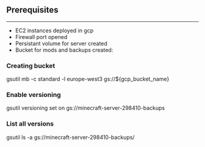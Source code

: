 ## Prerequisites
---
- EC2 instances deployed in gcp
- Firewall port opened
- Persistant volume for server created
- Bucket for mods and backups created:

### Creating bucket
gsutil mb -c standard -l europe-west3 gs://${gcp_bucket_name}
 
### Enable versioning
gsutil versioning set on  gs://minecraft-server-298410-backups

### List all versions
gsutil ls -a  gs://minecraft-server-298410-backups/
